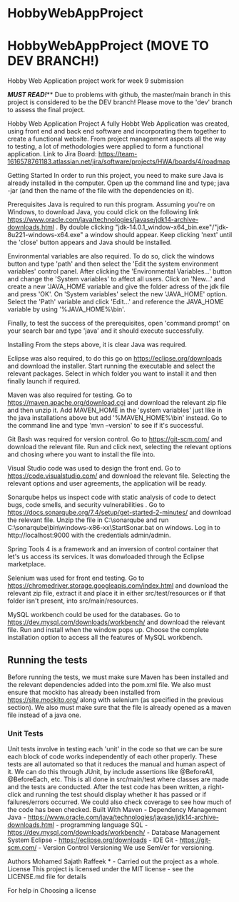 # HobbyWebAppProject

# HobbyWebAppProject (MOVE TO DEV BRANCH!)
Hobby Web Application project work for week 9 submission

*****MUST READ!*******
Due to problems with github, the master/main branch in this project is considered to be the DEV branch!
Please move to the 'dev' branch to assess the final project.


Hobby Web Application Project
A fully Hobbt Web Application was created, using front end and back end software and incorporating them together to create a functional website. From project management aspects all the way to testing, a lot of methodologies were applied to form a functional application. Link to Jira Board: https://team-1616578761183.atlassian.net/jira/software/projects/HWA/boards/4/roadmap

Getting Started
In order to run this project, you need to make sure Java is already installed in the computer. Open up the command line and type; java -jar (and then the name of the file with the dependencies on it).

Prerequisites
Java is required to run this program. Assuming you're on Windows, to download Java, you could click on the following link https://www.oracle.com/java/technologies/javase/jdk14-archive-downloads.html . By double clicking "jdk-14.0.1_window-x64_bin.exe"/"jdk-8u221-windows-x64.exe" a window should appear. Keep clicking 'next' until the 'close' button appears and Java should be installed.

Environmental variables are also required. To do so, click the windows button and type 'path' and then select the 'Edit the system environment variables' control panel. After clicking the 'Environmental Variables...' button and change the 'System variables' to affect all users. Click on 'New...' and create a new 'JAVA_HOME variable and give the folder adress of the jdk file and press 'OK'. On 'System variables' select the new 'JAVA_HOME' option. Select the 'Path' variable and click 'Edit...' and reference the JAVA_HOME variable by using '%JAVA_HOME%\bin'.

Finally, to test the success of the prerequisites, open 'command prompt' on your search bar and type 'java' and it should execute successfully.

Installing
From the steps above, it is clear Java was required.

Eclipse was also required, to do this go on https://eclipse.org/downloads and download the installer. Start running the executable and select the relevant packages. Select in which folder you want to install it and then finally launch if required.

Maven was also required for testing. Go to https://maven.apache.org/download.cgi and download the relevant zip file and then unzip it. Add MAVEN_HOME in the 'system variables' just like in the java installations above but add '%MAVEN_HOME%\bin' instead. Go to the command line and type 'mvn –version' to see if it's successful.

Git Bash was required for version control. Go to https://git-scm.com/ and download the relevant file. Run and click next, selecting the relevant options and chosing where you want to install the file into.

Visual Studio code was used to design the front end. Go to https://code.visualstudio.com/ and download the relevant file. Selecting the relevant options and user agreements, the application will be ready.

Sonarqube helps us inspect code with static analysis of code to detect bugs, code smells, and security vulnerabilities . Go to https://docs.sonarqube.org/7.4/setup/get-started-2-minutes/ and download the relevant file. Unzip the file in C:\sonarqube and run C:\sonarqube\bin\windows-x86-xx\StartSonar.bat on windows. Log in to http://localhost:9000 with the credentials admin/admin.

Spring Tools 4 is a framework and an inversion of control container that let's us access its services. It was donwloaded through the Eclipse marketplace.

Selenium was used for front end testing. Go to https://chromedriver.storage.googleapis.com/index.html and download the relevant zip file, extract it and place it in either src/test/resources or if that folder isn't present, into src/main/resources.

MySQL workbench could be used for the databases. Go to https://dev.mysql.com/downloads/workbench/ and download the relevant file. Run and install when the window pops up. Choose the complete installation option to access all the features of MySQL workbench.



## Running the tests

Before running the tests, we must make sure Maven has been installed and the relevant dependencies added into the pom.xml file.
We also must ensure that mockito has already been installed from https://site.mockito.org/ along with selenium (as specified in the previous section).
We also must make sure that the file is already opened as a maven file instead of a java one.

### Unit Tests 

Unit tests involve in testing each 'unit' in the code so that we can be sure each block of code works independently of each other properly.
These tests are all automated so that it reduces the manual and human aspect of it.
We can do this through JUnit, by include assertions like @BeforeAll, @BeforeEach, etc.
This is all done in src/main/test where classes are made and the tests are conducted.
After the test code has been written, a right-click and running the test should display whether it has passed or if failures/errors occurred.
We could also check coverage to see how much of the code has been checked.
Built With
Maven - Dependency Management
Java - https://www.oracle.com/java/technologies/javase/jdk14-archive-downloads.html - programming language
SQL - https://dev.mysql.com/downloads/workbench/ - Database Management System
Eclipse - https://eclipse.org/downloads - IDE
Git - https://git-scm.com/ - Version Control
Versioning
We use SemVer for versioning.

Authors
Mohamed Sajath Raffeek * - Carried out the project as a whole.
License
This project is licensed under the MIT license - see the LICENSE.md file for details

For help in Choosing a license
